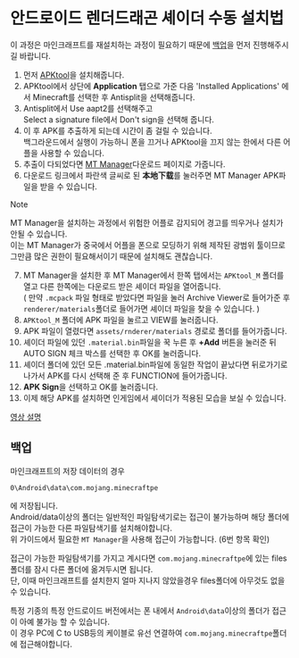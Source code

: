 # 안드로이드 렌더드래곤 셰이더 수동 설치법


이 과정은 마인크래프트를 재설치하는 과정이 필요하기 때문에 [백업](#백업)을 먼저 진행해주시길 바랍니다.  

1. 먼저 [APKtool](https://maximoff.su/apktool/?lang=en)을 설치해줍니다.
2. APKtool에서 상단에 **Application** 탭으로 가준 다음 'Installed Applications' 에서 Minecraft를 선택한 후 Antisplit을 선택해줍니다.  
3. Antisplit에서 Use aapt2를 선택해주고  
Select a signature file에서 Don't sign을 선택해 줍니다.  
4. 이 후 APK를 추출하게 되는데 시간이 좀 걸릴 수 있습니다.  
백그라운드에서 실행이 가능하니 폰을 끄거나 APKtool을 끄지 않는 한에서 다른 어플을 사용할 수 있습니다.  
5. 추출이 다되었다면 [MT Manager](https://mt2.cn/download)다운로드 페이지로 가줍니다.
6. 다운로드 링크에서 파란색 글씨로 된 **本地下载**를 눌러주면 MT Manager APK파일을 받을 수 있습니다.
> [!NOTE]
> MT Manager을 설치하는 과정에서 위험한 어플로 감지되어 경고를 띄우거나 설치가 안될 수 있습니다.  
> 이는 MT Manager가 중국에서 어플을 폰으로 모딩하기 위해 제작된 광범위 툴이므로 그만큼 많은 권한이 필요해서이기 때문에 설치해도 괜찮습니다.

7. MT Manager을 설치한 후 MT Manager에서 한쪽 탭에서는 `APKtool_M` 폴더를 열고
다른 한쪽에는 다운로드 받은 셰이더 파일을 열어줍니다.  
( 만약 `.mcpack` 파일 형태로 받았다면 파일을 눌러 Archive Viewer로 들어가준 후 `renderer/materials`폴더로 들어가면 셰이더 파일을 찾을 수 있습니다. )
1. `APKtool_M` 폴더에 APK 파일을 눌르고 VIEW를 눌러줍니다.  
2. APK 파일이 열렸다면 `assets/rnderer/materials` 경로로 폴더를 들어가줍니다.
3. 셰이더 파일에 있던 `.material.bin`파일을 꾹 누른 후 **+Add** 버튼을 눌러준 뒤 AUTO SIGN 체크 박스를 선택한 후 OK를 눌러줍니다.  
4. 셰이더 폴더에 있던 모든 .material.bin파일에 동일한 작업이 끝났다면 뒤로가기로 나가서 APK를 다시 선택해 준 후 FUNCTION에 들어가줍니다.  
5. **APK Sign**을 선택하고 OK를 눌러줍니다.  
6. 이제 해당 APK를 설치하면 인게임에서 셰이더가 적용된 모습을 보실 수 있습니다.  

[영상 설명](https://youtu.be/MYlnjqnFBgw)

## 백업

마인크래프트의 저장 데이터의 경우  
```
0\Android\data\com.mojang.minecraftpe
```
에 저장됩니다.  
Android/data이상의 폴더는 일반적인 파일탐색기로는 접근이 불가능하며 해당 폴더에 접근이 가능한 다른 파일탐색기를 설치해야합니다.  
위 가이드에서 필요한 `MT Manager`을 사용해 접근이 가능합니다. (6번 항목 확인)

접근이 가능한 파일탐색기를 가지고 계시다면 `com.mojang.minecraftpe`에 있는 files폴더를 잠시 다른 폴더에 옮겨두시면 됩니다.  
단, 이때 마인크래프트를 설치한지 얼마 지나지 않았을경우 files폴더에 아무것도 없을 수 있습니다.

특정 기종의 특정 안드로이드 버전에서는 폰 내에서 `Android\data`이상의 폴더가 접근이 아예 불가능 할 수 있습니다.  
이 경우 PC에 C to USB등의 케이블로 유선 연결하여 `com.mojang.minecraftpe`폴더에 접근해야합니다.